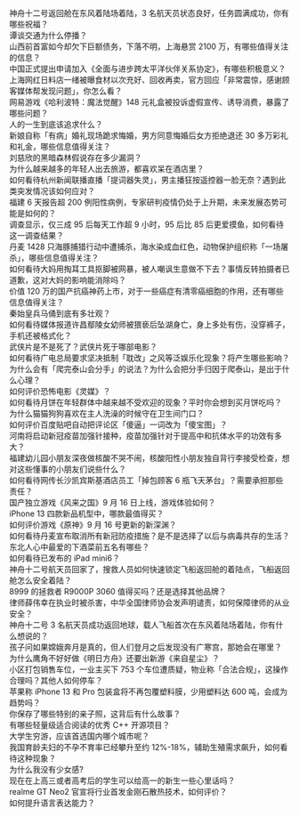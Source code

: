 神舟十二号返回舱在东风着陆场着陆，3 名航天员状态良好，任务圆满成功，你有哪些祝福？  
谭谈交通为什么停播？  
山西前首富如今却欠下巨额债务，下落不明，上海悬赏 2100 万，有哪些值得关注的信息？  
中国正式提出申请加入《全面与进步跨太平洋伙伴关系协定》，有哪些积极意义？  
上海网红日料店一绪被曝食材以次充好、回收再卖，官方回应「非常震惊，感谢顾客媒体帮发现问题」，你怎么看？  
网易游戏《哈利波特：魔法觉醒》148 元礼盒被投诉虚假宣传、诱导消费，暴露了哪些问题？  
人的一生到底该追求什么？  
新娘自称「有病」婚礼现场跪求悔婚，男方同意悔婚后女方拒绝退还 30 多万彩礼和礼金，哪些信息值得关注？  
刘慈欣的黑暗森林假说存在多少漏洞？  
为什么越来越多的年轻人出去旅游，都喜欢呆在酒店里？  
如何看待杭州新闻联播直播「提词器失灵」，男主播狂按遥控器一脸无奈？遇到此类突发情况该如何应对？  
福建 6 天报告超 200 例阳性病例，专家研判疫情仍处于上升期，未来发展态势可能是如何的？  
调查显示，仅三成 95 后每天工作超 9 小时，95 后比 85 后更爱摸鱼，如何看待这一调查结果？  
丹麦 1428 只海豚捕猎行动中遭捕杀，海水染成血红色，动物保护组织称「一场屠杀」，哪些信息值得关注？  
如何看待大妈用掏耳工具抠脚被网暴，被人嘲讽生意做不下去？事情反转拍摄者已道歉，这对大妈的影响能消除吗？  
价值 120 万的国产抗癌神药上市，对于一些癌症有清零癌细胞的作用，还有哪些信息值得关注？  
秦始皇兵马俑到底有多壮观？  
如何看待媒体报道许昌鄢陵女幼师被猥亵后坠湖身亡，身上多处有伤，没穿裤子，手机还被格式化？  
武侠片是不是死了？武侠片死于哪部电影？  
如何看待广电总局要求坚决抵制「耽改」之风等泛娱乐化现象？将产生哪些影响？  
为什么会有「爬完泰山会分手」的说法？为什么会把分手归因于爬泰山，是出于什么心理？  
如何评价恐怖电影《灵媒》？  
如何看待月饼在年轻群体中越来越不受欢迎的现象？平时你会想到买月饼吃吗？  
为什么猫猫狗狗喜欢在主人洗澡的时候守在卫生间门口？  
如何评价百度贴吧自动把评论区「傻逼」一词改为「傻宝图」？  
河南将启动新冠疫苗加强针接种，疫苗加强针对于提高中和抗体水平的功效有多大？  
福建幼儿园小朋友深夜做核酸不哭不闹，核酸阳性小朋友独自背行李接受检查，想对这些懂事的小朋友们说些什么？  
如何看待网传长沙凯宾斯基酒店员工「掉包顾客 6 瓶飞天茅台」？需要承担那些责任？  
国产独立游戏《风来之国》9 月 16 日上线，游戏体验如何？  
iPhone 13 四款新品机型中，哪款最值得买？  
如何评价游戏《原神》9 月 16 号更新的新深渊？  
如何看待丹麦宣布取消所有新冠防疫措施？是不是选择了以后与病毒共存的生活？  
东北人心中最爱的下酒菜前五名有哪些？  
如何看待已发布的 iPad mini6？  
神舟十二号航天员回家了，搜救人员如何快速锁定飞船返回舱的着陆点，飞船返回舱怎么安全着陆？  
8999 的拯救者 R9000P 3060 值得买吗？还是选择其他品牌？  
律师薛伟幸在执业时被杀害，中华全国律师协会发声明谴责，如何保障律师的从业安全？  
神舟十二号 3 名航天员成功返回地球，载人飞船首次在东风着陆场着陆，你有什么想说的？  
孩子问如果嫦娥奔月是真的，但人们登月之后发现没有广寒宫，那她会在哪里？  
为什么鹰角不好好做《明日方舟》还要出新游《来自星尘》？  
小区打包销售车位，一业主买下 753 个车位遭质疑，物业称「合法合规」，这操作合理吗？其他人如何停车？  
苹果称 iPhone 13 和 Pro 包装盒将不再包覆塑料膜，少用塑料达 600 吨，会成为趋势吗？  
你保存了哪些特别的亲子照，这背后有什么故事？  
有哪些轻量级适合阅读的优秀 C++ 开源项目？  
大学生穷游，应该首选国内哪个城市呢？  
我国育龄夫妇的不孕不育率已经攀升至约 12%-18%，辅助生殖需求飙升，如何看待这种现象？  
为什么我没有少女感?  
现在在上高三或者高考后的学生可以给高一的新生一些心里话吗？  
realme GT Neo2 官宣将行业首发金刚石散热技术，如何评价？  
如何提升语言表达能力？  
